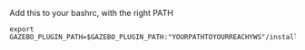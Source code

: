 Add this to your bashrc, with the right PATH

```
export GAZEBO_PLUGIN_PATH=$GAZEBO_PLUGIN_PATH:"YOURPATHTOYOURREACHYWS"/install/reachy_gazebo_gripper_glue/lib


```